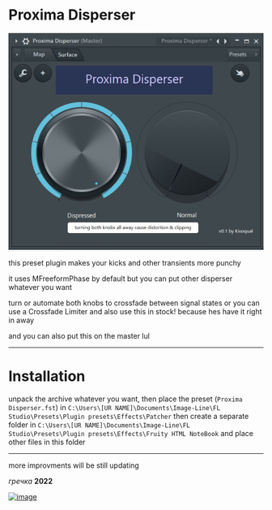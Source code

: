 # Proxima Disperser


![](https://github.com/kisoqual/proxima/blob/main/image.png?raw=true)

this preset plugin makes your kicks
and other transients more punchy 

it uses MFreeformPhase by default 
but you can put other disperser whatever you want 

turn or automate both knobs to crossfade between signal states 
or you can use a Crossfade Limiter and also use this in stock! 
because hes have it right in away 

and you can also put this on the master lul 

---

# Installation

unpack the archive whatever you want, then
place the preset (`Proxima Disperser.fst`) in `C:\Users\[UR NAME]\Documents\Image-Line\FL Studio\Presets\Plugin presets\Effects\Patcher`
then create a separate folder in `C:\Users\[UR NAME]\Documents\Image-Line\FL Studio\Presets\Plugin presets\Effects\Fruity HTML NoteBook`
and place other files in this folder 

---

more improvments will be still updating

_гречка_ __2022__

[![image](https://user-images.githubusercontent.com/64285271/184018524-55d9141f-7bac-4331-bdf2-fd846031ff1d.png)](https://creativecommons.org/licenses/by/4.0/)
